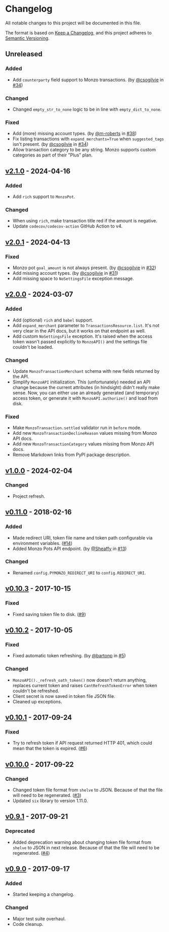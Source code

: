 # Changelog
All notable changes to this project will be documented in this file.

The format is based on [Keep a Changelog], and this project adheres to
[Semantic Versioning].

## Unreleased
### Added
- Add `counterparty` field support to Monzo transactions.
  (by [@csogilvie](https://github.com/csogilvie)
  in [#34](https://github.com/pawelad/pymonzo/issues/34))

### Changed
- Changed `empty_str_to_none` logic to be in line with `empty_dict_to_none`.

### Fixed
- Add (more) missing account types. (by [@m-roberts](https://github.com/m-roberts)
  in [#38](https://github.com/pawelad/pymonzo/pull/38))
- Fix listing transactions with `expand_merchants=True` when `suggested_tags` isn't
  present. (by [@csogilvie](https://github.com/csogilvie)
  in [#34](https://github.com/pawelad/pymonzo/issues/34))
- Allow transaction category to be any string. Monzo supports custom categories
  as part of their "Plus" plan.

## [v2.1.0](https://github.com/pawelad/pymonzo/releases/tag/v2.1.0) - 2024-04-16
### Added
- Add `rich` support to `MonzoPot`.

### Changed
- When using `rich`, make transaction title red if the amount is negative.
- Update `codecov/codecov-action` GitHub Action to v4.

## [v2.0.1](https://github.com/pawelad/pymonzo/releases/tag/v2.0.1) - 2024-04-13
### Fixed
- Monzo pot `goal_amount` is not always present.
  (by [@csogilvie](https://github.com/csogilvie)
  in [#32](https://github.com/pawelad/pymonzo/pull/32))
- Add missing account types.
  (by [@csogilvie](https://github.com/csogilvie)
  in [#31](https://github.com/pawelad/pymonzo/pull/31))
- Add missing space to `NoSettingsFile` exception message.

## [v2.0.0](https://github.com/pawelad/pymonzo/releases/tag/v2.0.0) - 2024-03-07
### Added
- Add (optional) `rich` and `babel` support.
- Add `expand_merchant` parameter to `TransactionsResource.list`. It's not very 
  clear in the API docs, but it works on that endpoint as well.
- Add custom `NoSettingsFile` exception. It's raised when the access token wasn't
  passed explicitly to `MonzoAPI()` and the settings file couldn't be loaded.

### Changed
- Update `MonzoTransactionMerchant` schema with new fields returned by the API.
- Simplify `MonzoAPI` initialization.
  This (unfortunately) needed an API change because the current attributes (in 
  hindsight) didn't really make sense.
  Now, you can either use an already generated (and temporary) access
  token, or generate it with `MonzoAPI.authorize()` and load from disk.

### Fixed
- Make `MonzoTransaction.settled` validator run in `before` mode.
- Add new `MonzoTransactionDeclineReason` values missing from Monzo API docs.
- Add new `MonzoTransactionCategory` values missing from Monzo API docs.
- Remove Markdown links from PyPI package description.

## [v1.0.0](https://github.com/pawelad/pymonzo/releases/tag/v1.0.0) - 2024-02-04
### Changed
- Project refresh.

## [v0.11.0](https://github.com/pawelad/pymonzo/releases/tag/v0.11.0) - 2018-02-16
### Added
- Made redirect URI, token file name and token path configurable via
  environment variables. ([#14](https://github.com/pawelad/pymonzo/pull/14))
- Added Monzo Pots API endpoint. (by [@Sheaffy](https://github.com/Sheaffy)
  in [#13](https://github.com/pawelad/pymonzo/pull/13))

### Changed
- Renamed `config.PYMONZO_REDIRECT_URI` to `config.REDIRECT_URI`.

## [v0.10.3](https://github.com/pawelad/pymonzo/releases/tag/v0.10.3) - 2017-10-15
### Fixed
- Fixed saving token file to disk. ([#9](https://github.com/pawelad/pymonzo/pull/9))

## [v0.10.2](https://github.com/pawelad/pymonzo/releases/tag/v0.10.2) - 2017-10-05
### Fixed
- Fixed automatic token refreshing. (by [@bartonp](https://github.com/bartonp)
  in [#5](https://github.com/pawelad/pymonzo/pull/5))

### Changed
- `MonzoAPI()._refresh_oath_token()` now doesn't return anything, replaces
  current token and raises `CantRefreshTokenError` when token couldn't be
  refreshed.
- Client secret is now saved in token file JSON file.
- Cleaned up exceptions.

## [v0.10.1](https://github.com/pawelad/pymonzo/releases/tag/v0.10.1) - 2017-09-24
### Fixed
- Try to refresh token if API request returned HTTP 401, which could mean that
  the token is expired. ([#6](https://github.com/pawelad/pymonzo/pull/6))

## [v0.10.0](https://github.com/pawelad/pymonzo/releases/tag/v0.10.0) - 2017-09-22
### Changed
 - Changed token file format from `shelve` to JSON. Because of that the file
   will need to be regenerated. ([#3](https://github.com/pawelad/pymonzo/pull/3))
 - Updated `six` library to version 1.11.0.

## [v0.9.1](https://github.com/pawelad/pymonzo/releases/tag/v0.9.1) - 2017-09-21
### Deprecated
 - Added deprecation warning about changing token file format from `shelve`
   to JSON in next release. Because of that the file will need to be
   regenerated. ([#4](https://github.com/pawelad/pymonzo/pull/4))

## [v0.9.0](https://github.com/pawelad/pymonzo/releases/tag/v0.9.0) - 2017-09-17
### Added
- Started keeping a changelog.

### Changed
- Major test suite overhaul.
- Code cleanup.


[keep a changelog]: https://keepachangelog.com/en/1.1.0/
[semantic versioning]: https://semver.org/spec/v2.0.0.html

